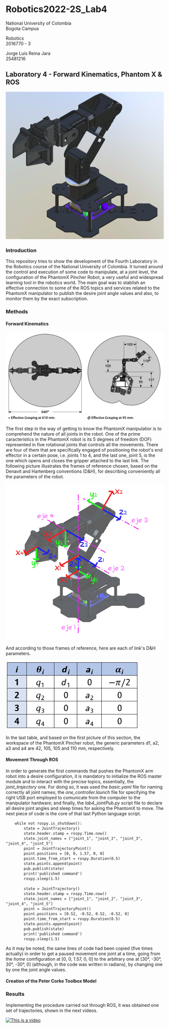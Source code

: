 # Robotics2022-2S_Lab4
National University of Colombia<br/>
Bogota Campus

Robotics<br/>
2016770 - 3

Jorge Luis Reina Jara<br/>
25481216

## Laboratory 4 - Forward Kinematics, Phantom X & ROS

![This is an image](/assets/PhantomXPincher_Presentation.png)

### Introduction
This repository tries to show the development of the Fourth Laboratory in the Robotics course of the National University of Colombia. It turned around the control and execution of some code to manipulate, at a joint level, the configuration of the PhantomX Pincher Robot, a very useful and widespread learning tool in the robotics world. The main goal was to stablish an effective connection to some of the ROS topics and services related to the PhantomX manipulator to publish the desire joint angle values and also, to monitor them by the exact subscription.

### Methods
#### Forward Kinematics

![This is an image](/assets/Workspace_PhantomXPincher.png)

The first step in the way of getting to know the PhantomX manipulatior is to comprehend the nature of all joints in the robot. One of the prime caracteristics in the PhantomX robot is its 5 degrees of freedom (DOF) represented in five rotational joints that controls all the movements. There are four of them that are specifically engaged of positioning the robot's end effector in a certain pose, i.e. joints 1 to 4, and the last one, joint 5, is the one which opens and closes the gripper attached to the last link. The following picture illustrates the frames of reference chosen, based on the Denavit and Hartenberg conventions (D&H), for describing conveniently all the parameters of the robot.

![This is an image](/assets/PhantomX_FR.png)

And according to those frames of reference, here are each of link's D&H parameters.

![This is an image](/assets/PhantomX_D&H.png)

In the last table, and based on the first picture of this section, the workspace of the PhantomX Pincher robot, the generic parameters d1, a2, a3 and a4 are 42, 105, 105 and 110 mm, respectively.

#### Movement Through ROS

In order to generate the first commands that pushes the PhantomX arm robot into a desire configuration, it is mandatory to initialize the ROS master module and to interact with the precise topics, essentially, the _joint_trajectory_ one. For doing so, it was used the _basic.yaml_ file for naming correctly all joint names; the _one_controller.launch_ file for specifying the right USB port employed to comunicate from the computer to the manipulator hardware; and finally, the _lab4_jointPub.py_ script file to declare all desire joint angles and sleep times for asking the PhantomX to move. The next piece of code is the core of that last Python language script.

```
    while not rospy.is_shutdown():
        state = JointTrajectory()
        state.header.stamp = rospy.Time.now()
        state.joint_names = ["joint_1", "joint_2", "joint_3", "joint_4", "joint_5"]
        point = JointTrajectoryPoint()
        point.positions = [0, 0, 1.57, 0, 0]    
        point.time_from_start = rospy.Duration(0.5)
        state.points.append(point)
        pub.publish(state)
        print('published command')
        rospy.sleep(1.5)
        
        state = JointTrajectory()
        state.header.stamp = rospy.Time.now()
        state.joint_names = ["joint_1", "joint_2", "joint_3", "joint_4", "joint_5"]
        point = JointTrajectoryPoint()
        point.positions = [0.52, -0.52, 0.52, -0.52, 0]
        point.time_from_start = rospy.Duration(0.5)
        state.points.append(point)
        pub.publish(state)
        print('published command')
        rospy.sleep(1.5)
```

As it may be noted, the same lines of code had been copied (five times actually) in order to get a paused movement one joint at a time, going from the _home_ comfiguration at [0, 0, 1.57, 0, 0] to the arbitrary one at [30°, -30°, 30°, -30°, 0] (although, in the code was written in radians), by changing one by one the joint angle values.

#### Creation of the Peter Corke Toolbox Model



### Results

Implementing the procedure carried out through ROS, it was obtained one set of trajectories, shown in the next videos.

[![This is a video](https://img.youtube.com/vi/dXPQGdM8PHg/hqdefault.jpg)](https://youtu.be/dXPQGdM8PHg)
